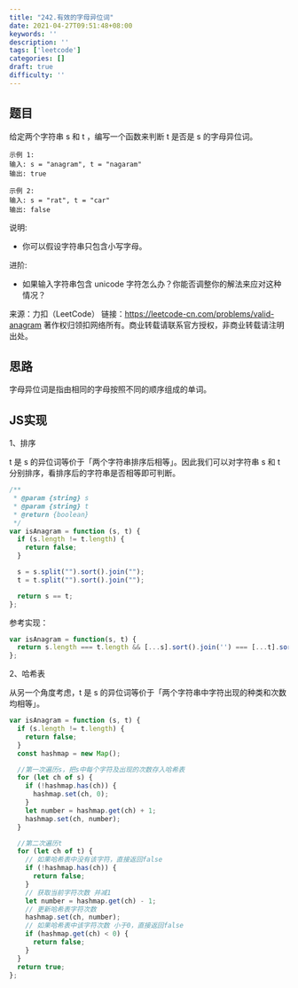 ```yaml
---
title: "242.有效的字母异位词"
date: 2021-04-27T09:51:48+08:00
keywords: ''
description: ''
tags: ['leetcode']
categories: []
draft: true
difficulty: ''
---
```


## 题目

给定两个字符串 s 和 t ，编写一个函数来判断 t 是否是 s 的字母异位词。

```
示例 1:
输入: s = "anagram", t = "nagaram"
输出: true

示例 2:
输入: s = "rat", t = "car"
输出: false
```

说明:  

- 你可以假设字符串只包含小写字母。

进阶:  

- 如果输入字符串包含 unicode 字符怎么办？你能否调整你的解法来应对这种情况？

来源：力扣（LeetCode）
链接：https://leetcode-cn.com/problems/valid-anagram
著作权归领扣网络所有。商业转载请联系官方授权，非商业转载请注明出处。

## 思路

字母异位词是指由相同的字母按照不同的顺序组成的单词。

## JS实现

1、排序

t 是 s 的异位词等价于「两个字符串排序后相等」。因此我们可以对字符串 s 和 t 分别排序，看排序后的字符串是否相等即可判断。

```javascript
/**
 * @param {string} s
 * @param {string} t
 * @return {boolean}
 */
var isAnagram = function (s, t) {
  if (s.length != t.length) {
    return false;
  }

  s = s.split("").sort().join("");
  t = t.split("").sort().join("");

  return s == t;
};
```

参考实现：

```javascript
var isAnagram = function(s, t) {
  return s.length === t.length && [...s].sort().join('') === [...t].sort().join('');
};
```

2、哈希表

从另一个角度考虑，t 是 s 的异位词等价于「两个字符串中字符出现的种类和次数均相等」。

```javascript
var isAnagram = function (s, t) {
  if (s.length != t.length) {
    return false;
  }
  const hashmap = new Map();

  //第一次遍历s，把s中每个字符及出现的次数存入哈希表
  for (let ch of s) {
    if (!hashmap.has(ch)) {
      hashmap.set(ch, 0);
    }
    let number = hashmap.get(ch) + 1;
    hashmap.set(ch, number);
  }

  //第二次遍历t
  for (let ch of t) {
    // 如果哈希表中没有该字符，直接返回false
    if (!hashmap.has(ch)) {
      return false;
    }
    // 获取当前字符次数 并减1
    let number = hashmap.get(ch) - 1;
    // 更新哈希表字符次数
    hashmap.set(ch, number);
    // 如果哈希表中该字符次数 小于0，直接返回false
    if (hashmap.get(ch) < 0) {
      return false;
    }
  }
  return true;
};
```
